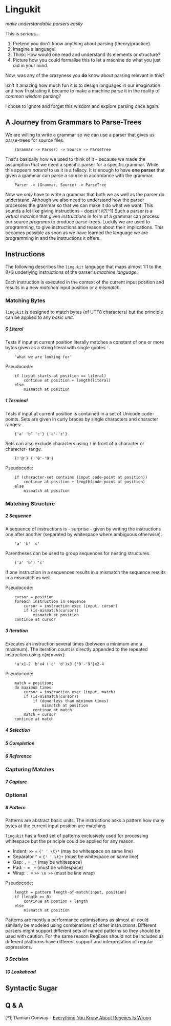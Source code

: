 # Lingukit

_make understandable parsers easily_

This is _serious_...

1. Pretend you don't know anything about parsing (theory/practice).
2. Imagine a language!
3. Think: How would one read and understand its elements or structure?
4. Picture how you could formalise this to let a machine do what you just did 
   in your mind.

Now, was any of the crazyness you **do** know about parsing relevant in this?

Isn't it amazing how much fun it is to design languages in our imagination
and how frustrating it became to make a machine parse it in the reality of 
_common wisdom_ parsing?

I chose to ignore and forget this wisdom and explore parsing once again.


## A Journey from Grammars to Parse-Trees
We are willing to write a grammar so we can use a parser that gives us 
parse-trees for source files.

		(Grammar -> Parser) -> Source -> ParseTree

That's basically how we used to think of it - because we made the assumption
that we need a specific parser for a specific grammar. While this appears 
_natural_ to us it is a fallacy. It is enough to have **one parser** that given 
a grammar can parse a source in accordance with the grammar.

		Parser -> (Grammar, Source) -> ParseTree

Now we _only_ have to write a grammar that both we as well as the parser do
understand. Although we also need to understand how the parser processes the 
grammar so that we can make it do what we want. This sounds a lot like giving 
instructions - doesn't it?[^1] Such a parser is a _virtual machine_ that given 
_instructions_ in form of a grammar can process our source _programs_ to produce
parse-trees. 
Luckily we are used to programming, to give instructions and reason about their 
implications. This becomes possible as soon as we have learned the language we 
are programming in and the instructions it offers.


## Instructions
The following describes the `lingukit` language that maps almost 1:1 to the 8+3 
underlying instructions of the parser's _machine language_.

Each instruction is executed in the context of the current input position and 
results in a new _matched_ input position or a _mismatch_.

### Matching Bytes
`lingukit` is designed to match bytes (of UTF8 characters) but the principle
can be applied to any _basic unit_.

##### 0 Literal
Tests if input at current position literally matches a constant of one or more 
bytes given as a string literal with single quotes `'`.

		'what we are looking for'

Pseudocode:

		if (input starts-at position == literal)
			continue at position + length(literal)
		else
			mismatch at position

##### 1 Terminal
Tests if input at current position is contained in a set of Unicode code-points.
Sets are given in curly braces by single characters and character ranges:

		{'a' 'b' 'c'} {'a'-'z'}

Sets can also exclude characters using `!` in front of a character or character-
range.

		{!'@'} {!'0'-'9'}

Pseudocode:

		if (character-set contains (input code-point at position))
			continue at position + length(code-point at position)
		else
			mismatch at position

### Matching Structure
##### 2 Sequence
A sequence of instructions is - surprise - given by writing the instructions 
one after another (separated by whitespace where ambiguous otherwise). 

		'a' 'b' 'c'

Parentheses can be used to group sequences for nesting structures.

		('a' 'b') 'c'

If one instruction in a sequences results in a mismatch the sequence results in 
a mismatch as well.

Pseudocode:

		cursor = position
		foreach instruction in sequence
			cursor = instruction exec (input, cursor) 
			if (is-mismatch(cursor))
				mismatch at position
		continue at cursor

##### 3 Iteration
Executes an instruction several times (between a minimum and a maximum). The
iteration count is directly appended to the repeated instruction using 
`x{min-max}`. 

		'a'x1-2 'b'x4 ('c' 'd')x3 {'0'-'9'}x2-4

Pseudocode:

		match = position;
		do maximum times
			cursor = instruction exec (input, match)
			if (is-mismatch(cursor))
				if (done less than minimum times)
					mismatch at position
				continue at match
			match = cursor
		continue at match

##### 4 Selection
##### 5 Completion
##### 6 Reference

### Capturing Matches

##### 7 Capture

### Optional

##### 8 Pattern
Patterns are abstract basic units. The instructions asks a pattern how many 
bytes at the current input position are matching. 

`lingukit` has a fixed set of patterns exclusively used for processing
whitespace but the principle could be applied for any reason. 

* Indent: `>>` = `{' ' \t}*` (may be whitespace on same line)
* Separator `^` = `{' ' \t}+` (must be whitespace on same line)
* Gap: `,` = `_*` (may be whitespace)
* Pad: `~` = `_+` (must be whitespace)
* Wrap: `.` = `>> \n >>` (must be line wrap)

Pseudocode:

		length = pattern length-of-match(input, position)
		if (length >= 0)
			continue at postion + length
		else
			mismatch at position

Patterns are mostly a performance optimisations as almost all could similarly 
be modeled using combinations of other instructions. 
Different parsers might support different sets of named patterns so they should
be used with caution. For the same reason RegExes should not be included as 
different platforms have different support and interpretation of regular 
expressions.

##### 9 Decision

##### 10 Lookahead


## Syntactic Sugar 

## Q & A


[^1] Damian Conway - [Everything You Know About Regexes Is Wrong](http://www.infoq.com/presentations/regex)
